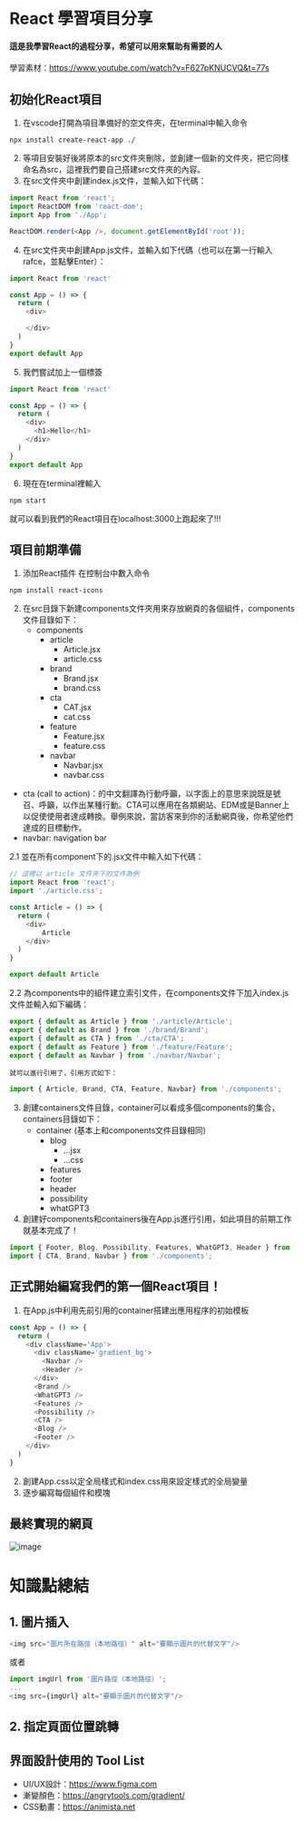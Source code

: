 # React 學習項目分享
#### 這是我學習React的過程分享，希望可以用來幫助有需要的人
學習素材：https://www.youtube.com/watch?v=F627pKNUCVQ&t=77s

## 初始化React項目
1. 在vscode打開為項目準備好的空文件夾，在terminal中輸入命令 
```
npx install create-react-app ./
```
2. 等項目安裝好後將原本的src文件夾刪除，並創建一個新的文件夾，把它同樣命名為src，這裡我們要自己搭建src文件夾的內容。
3. 在src文件夾中創建index.js文件，並輸入如下代碼：
``` javascript
import React from 'react';
import ReactDOM from 'react-dom';
import App from './App';

ReactDOM.render(<App />, document.getElementById('root'));
```
4. 在src文件夾中創建App.js文件，並輸入如下代碼（也可以在第一行輸入rafce，並點擊Enter）：
``` javascript
import React from 'react'

const App = () => {
  return (
    <div>

    </div>
  )
}
export default App 
```
5. 我們嘗試加上一個標簽
``` javascript
import React from 'react'

const App = () => {
  return (
    <div>
      <h1>Hello</h1>
    </div>
  )
}
export default App 
```
6. 現在在terminal裡輸入
```
npm start
```
就可以看到我們的React項目在localhost:3000上跑起來了!!!
## 項目前期準備
1. 添加React插件
在控制台中數入命令
```
npm install react-icons
```
2. 在src目錄下新建components文件夾用來存放網頁的各個組件，components文件目錄如下：
    - components
        - article
            - Article.jsx
            - article.css 
        - brand
            - Brand.jsx
            - brand.css
        - cta
            - CAT.jsx
            - cat.css
        - feature
            - Feature.jsx
            - feature.css
        - navbar
            - Navbar.jsx
            - navbar.css
- cta (call to action)：的中文翻譯為行動呼籲，以字面上的意思來說既是號召、呼籲，以作出某種行動。CTA可以應用在各類網站、EDM或是Banner上以促使使用者達成轉換。舉例來說，當訪客來到你的活動網頁後，你希望他們達成的目標動作。
- navbar: navigation bar

2.1 並在所有component下的.jsx文件中輸入如下代碼：
```javascript
// 這裡以 article 文件夾下的文件為例
import React from 'react';
import './article.css';

const Article = () => {
  return (
    <div>
        Article
    </div>
  )
}

export default Article
```
2.2 為components中的組件建立索引文件，在components文件下加入index.js文件並輸入如下編碼：

``` javascript
export { default as Article } from './article/Article';
export { default as Brand } from './brand/Brand';
export { default as CTA } from './cta/CTA';
export { default as Feature } from './feature/Feature';
export { default as Navbar } from './navbar/Navbar';
```
    就可以進行引用了，引用方式如下：
```javascript
import { Article, Brand, CTA, Feature, Navbar} from './components';
```
3. 創建containers文件目錄，container可以看成多個components的集合，containers目錄如下：
    - container (基本上和components文件目錄相同)
        - blog
            - ...jsx
            - ...css
        - features
        - footer
        - header
        - possibility
        - whatGPT3
4. 創建好components和containers後在App.js進行引用，如此項目的前期工作就基本完成了！
``` javascript
import { Footer, Blog, Possibility, Features, WhatGPT3, Header } from './containers';
import { CTA, Brand, Navbar } from './components';
```
## 正式開始編寫我們的第一個React項目！
1. 在App.js中利用先前引用的container搭建出應用程序的初始模板
```javascript
const App = () => {
  return (
    <div className='App'>
      <div className='gradient_bg'>
        <Navbar />
        <Header />
      </div>
      <Brand />
      <WhatGPT3 />
      <Features />
      <Possibility />
      <CTA />
      <Blog />
      <Footer />
    </div>
  )
}
```
2. 創建App.css以定全局樣式和index.css用來設定樣式的全局變量
3. 逐步編寫每個組件和模塊
## 最終實現的網頁
![image](https://youtu.be/qIqnrXfIkyM)

# 知識點總結
## 1. 圖片插入
```javascript
<img src="圖片所在路徑（本地路徑）" alt="要顯示圖片的代替文字"/>
```
或者
```javascript
import imgUrl from '圖片路徑（本地路徑）';
...
<img src={imgUrl} alt="要顯示圖片的代替文字"/>
```

## 2. 指定頁面位置跳轉


## 界面設計使用的 Tool List
* UI/UX設計：https://www.figma.com
* 漸變顏色：https://angrytools.com/gradient/
* CSS動畫：https://animista.net